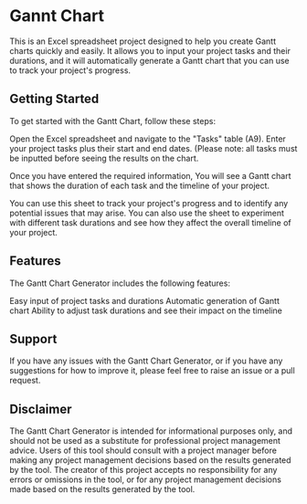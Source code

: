 # **Gannt Chart**

This is an Excel spreadsheet project designed to help you create Gantt charts quickly and easily. It allows you to input your project tasks and their durations, and it will automatically generate a Gantt chart that you can use to track your project's progress.

## **Getting Started**
To get started with the Gantt Chart, follow these steps:

Open the Excel spreadsheet and navigate to the "Tasks" table (A9). Enter your project tasks plus their start and end dates. (Please note: all tasks must be inputted before seeing the results on the chart.

Once you have entered the required information, You will see a Gantt chart that shows the duration of each task and the timeline of your project.

You can use this sheet to track your project's progress and to identify any potential issues that may arise. You can also use the sheet to experiment with different task durations and see how they affect the overall timeline of your project.

## **Features**
The Gantt Chart Generator includes the following features:

Easy input of project tasks and durations
Automatic generation of Gantt chart
Ability to adjust task durations and see their impact on the timeline

## **Support**
If you have any issues with the Gantt Chart Generator, or if you have any suggestions for how to improve it, please feel free to raise an issue or a pull request.

## **Disclaimer**
The Gantt Chart Generator is intended for informational purposes only, and should not be used as a substitute for professional project management advice. Users of this tool should consult with a project manager before making any project management decisions based on the results generated by the tool. The creator of this project accepts no responsibility for any errors or omissions in the tool, or for any project management decisions made based on the results generated by the tool.





